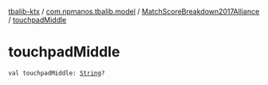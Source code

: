 [tbalib-ktx](../../index.md) / [com.npmanos.tbalib.model](../index.md) / [MatchScoreBreakdown2017Alliance](index.md) / [touchpadMiddle](./touchpad-middle.md)

# touchpadMiddle

`val touchpadMiddle: `[`String`](https://kotlinlang.org/api/latest/jvm/stdlib/kotlin/-string/index.html)`?`